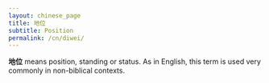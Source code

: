 ```yaml
---
layout: chinese_page
title: 地位
subtitle: Position
permalink: /cn/diwei/
---
```


**地位** means position, standing or status. As in English, this term is used very commonly in non-biblical contexts.

